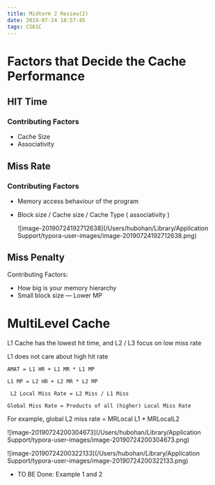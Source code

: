 ```yaml
---
title: Midterm 2 Review(2)
date: 2019-07-24 18:57:45
tags: CS61C
---
```


# Factors that Decide the Cache Performance

## HIT Time

### Contributing Factors

- Cache Size
- Associativity



## Miss Rate

### Contributing Factors

- Memory access behaviour of the program

- Block size / Cache size / Cache Type ( associativity )

  ![image-20190724192712638](/Users/hubohan/Library/Application Support/typora-user-images/image-20190724192712638.png)

## Miss Penalty

Contributing Factors:

- How big is your memory hierarchy
- Small block size — Lower MP



# MultiLevel Cache

L1 Cache has the lowest hit time, and L2 / L3 focus on low miss rate 

L1 does not care about high hit rate

`AMAT = L1 HR + L1 MR * L1 MP`

`L1 MP = L2 HR + L2 MR * L2 MP`

` L2 Local Miss Rate = L2 Miss / L1 Miss`

` Global Miss Rate = Products of all (higher) Local Miss Rate `

For example, global L2 miss rate = MRLocal L1 * MRLocalL2

![image-20190724200304673](/Users/hubohan/Library/Application Support/typora-user-images/image-20190724200304673.png)

![image-20190724200322133](/Users/hubohan/Library/Application Support/typora-user-images/image-20190724200322133.png)



- TO BE Done: Example 1 and 2

  